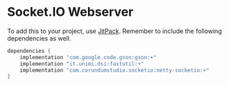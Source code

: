 # Socket.IO Webserver

To add this to your project, use [JitPack](https://jitpack.io/#jonafanho/Socket.IO-Webserver/-SNAPSHOT). Remember to include the following dependencies as well.

```gradle
dependencies {
	implementation "com.google.code.gson:gson:+"
	implementation "it.unimi.dsi:fastutil:+"
	implementation "com.corundumstudio.socketio:netty-socketio:+"
}
```
